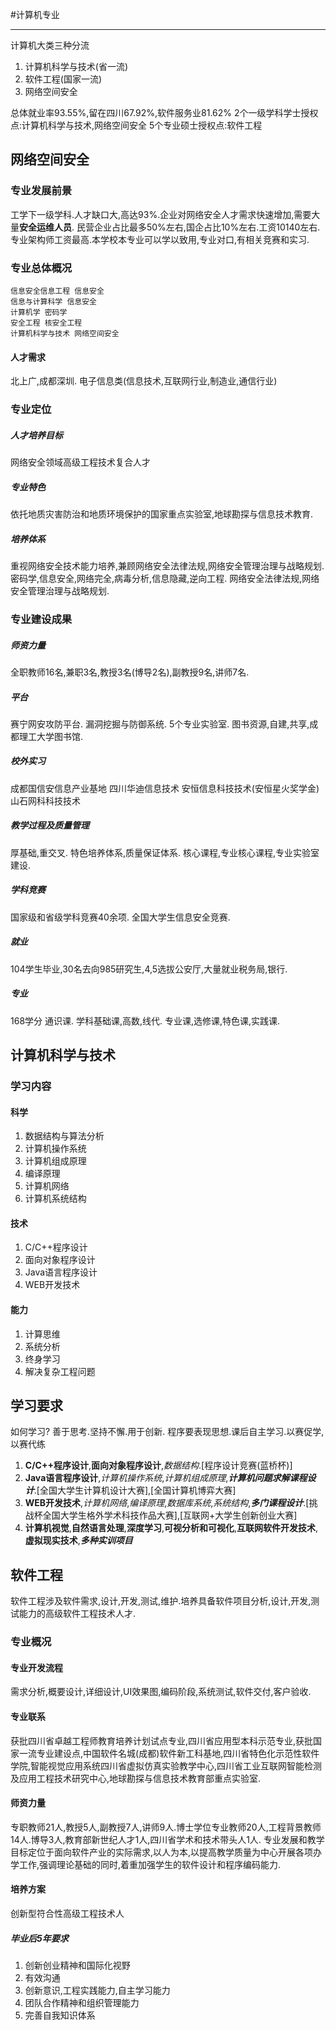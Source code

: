 #计算机专业 

---

计算机大类三种分流
1. 计算机科学与技术(省一流)
2. 软件工程(国家一流)
3. 网络空间安全

总体就业率93.55%,留在四川67.92%,软件服务业81.62%
2个一级学科学士授权点:计算机科学与技术,网络空间安全
5个专业硕士授权点:软件工程

## 网络空间安全

### 专业发展前景
工学下一级学科.人才缺口大,高达93%.企业对网络安全人才需求快速增加,需要大量**安全运维人员**.
民营企业占比最多50%左右,国企占比10%左右.工资10140左右.专业架构师工资最高.本学校本专业可以学以致用,专业对口,有相关竞赛和实习.

### 专业总体概况
```
信息安全信息工程 信息安全
信息与计算科学 信息安全
计算机学 密码学
安全工程 核安全工程
计算机科学与技术 网络空间安全
```
#### 人才需求
北上广,成都深圳.
电子信息类(信息技术,互联网行业,制造业,通信行业)

### 专业定位

##### 人才培养目标
网络安全领域高级工程技术复合人才

##### 专业特色
依托地质灾害防治和地质环境保护的国家重点实验室,地球勘探与信息技术教育.

##### 培养体系
重视网络安全技术能力培养,兼顾网络安全法律法规,网络安全管理治理与战略规划.
密码学,信息安全,网络完全,病毒分析,信息隐藏,逆向工程.
网络安全法律法规,网络安全管理治理与战略规划.

### 专业建设成果

##### 师资力量
全职教师16名,兼职3名,教授3名(博导2名),副教授9名,讲师7名.

##### 平台
赛宁网安攻防平台.
漏洞挖掘与防御系统.
5个专业实验室.
图书资源,自建,共享,成都理工大学图书馆.

##### 校外实习
成都国信安信息产业基地
四川华迪信息技术
安恒信息科技技术(安恒星火奖学金)
山石网科科技技术

##### 教学过程及质量管理
厚基础,重交叉.
特色培养体系,质量保证体系.
核心课程,专业核心课程,专业实验室建设.

##### 学科竞赛
国家级和省级学科竞赛40余项.
全国大学生信息安全竞赛.

##### 就业
104学生毕业,30名去向985研究生,4,5选拔公安厅,大量就业税务局,银行.

##### 专业
168学分
通识课.
学科基础课,高数,线代.
专业课,选修课,特色课,实践课.

## 计算机科学与技术

### 学习内容

#### 科学
1. 数据结构与算法分析
2. 计算机操作系统
3. 计算机组成原理
4. 编译原理
5. 计算机网络
6. 计算机系统结构
#### 技术
1. C/C++程序设计
2. 面向对象程序设计
3. Java语言程序设计
4. WEB开发技术
#### 能力
1. 计算思维
2. 系统分析
3. 终身学习
4. 解决复杂工程问题

## 学习要求
如何学习?
善于思考.坚持不懈.用于创新.
程序要表现思想.课后自主学习.以赛促学,以赛代练
1. **C/C++程序设计**,**面向对象程序设计**,*数据结构*.[程序设计竞赛(蓝桥杯)]
2. **Java语言程序设计**,*计算机操作系统*,*计算机组成原理*,***计算机问题求解课程设计***.[全国大学生计算机设计大赛],[全国计算机博弈大赛]
3. **WEB开发技术**,*计算机网络*,*编译原理*,*数据库系统*,*系统结构*,***多门课程设计***.[挑战杯全国大学生格外学术科技作品大赛],[互联网+大学生创新创业大赛]
4. **计算机视觉**,**自然语言处理**,**深度学习**,**可视分析和可视化**,**互联网软件开发技术**,**虚拟现实技术**,***多种实训项目***

## 软件工程
软件工程涉及软件需求,设计,开发,测试,维护.培养具备软件项目分析,设计,开发,测试能力的高级软件工程技术人才.

### 专业概况

#### 专业开发流程
需求分析,概要设计,详细设计,UI效果图,编码阶段,系统测试,软件交付,客户验收.

#### 专业联系
获批四川省卓越工程师教育培养计划试点专业,四川省应用型本科示范专业,获批国家一流专业建设点,中国软件名城(成都)软件新工科基地,四川省特色化示范性软件学院,智能视觉应用系统四川省虚拟仿真实验教学中心,四川省工业互联网智能检测及应用工程技术研究中心,地球勘探与信息技术教育部重点实验室.

#### 师资力量
专职教师21人,教授5人,副教授7人,讲师9人.博士学位专业教师20人,工程背景教师14人.博导3人,教育部新世纪人才1人,四川省学术和技术带头人1人.
专业发展和教学目标定位于面向软件产业的实际需求,以人为本,以提高教学质量为中心开展各项办学工作,强调理论基础的同时,着重加强学生的软件设计和程序编码能力.

#### 培养方案
创新型符合性高级工程技术人

##### 毕业后5年要求
1. 创新创业精神和国际化视野
2. 有效沟通
3. 创新意识,工程实践能力,自主学习能力
4. 团队合作精神和组织管理能力
5. 完善自我知识体系

























